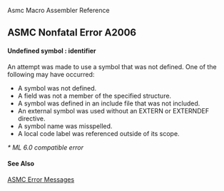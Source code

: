 Asmc Macro Assembler Reference

## ASMC Nonfatal Error A2006

#### Undefined symbol : identifier

An attempt was made to use a symbol that was not defined. One of the following may have occurred:

- A symbol was not defined.
- A field was not a member of the specified structure.
- A symbol was defined in an include file that was not included.
- An external symbol was used without an EXTERN or EXTERNDEF directive.
- A symbol name was misspelled.
- A local code label was referenced outside of its scope.

_* ML 6.0 compatible error_

#### See Also

[ASMC Error Messages](readme.md)
